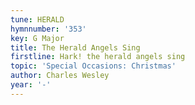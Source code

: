 ```yaml
---
tune: HERALD
hymnnumber: '353'
key: G Major
title: The Herald Angels Sing
firstline: Hark! the herald angels sing
topic: 'Special Occasions: Christmas'
author: Charles Wesley
year: '-'
---
```

